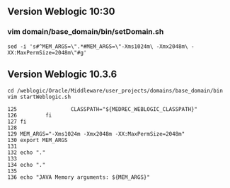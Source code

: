 ## Version Weblogic 10:30
### vim domain/base_domain/bin/setDomain.sh

    sed -i 's#^MEM_ARGS=\".*#MEM_ARGS=\"-Xms1024m\ -Xmx2048m\ -XX:MaxPermSize=2048m\"#g'  



## Version Weblogic 10.3.6 
    cd /weblogic/Oracle/Middleware/user_projects/domains/base_domain/bin
    vim startWeblogic.sh
    
    125                 CLASSPATH="${MEDREC_WEBLOGIC_CLASSPATH}"
    126         fi
    127 fi
    128 
    129 MEM_ARGS="-Xms1024m -Xmx2048m -XX:MaxPermSize=2048m"
    130 export MEM_ARGS
    131 
    132 echo "."
    133 
    134 echo "."
    135 
    136 echo "JAVA Memory arguments: ${MEM_ARGS}"
